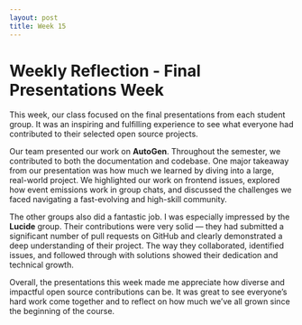 ```yaml
---
layout: post
title: Week 15
---
```


# Weekly Reflection - Final Presentations Week

This week, our class focused on the final presentations from each student group. It was an inspiring and fulfilling experience to see what everyone had contributed to their selected open source projects.
<!--more-->
Our team presented our work on **AutoGen**. Throughout the semester, we contributed to both the documentation and codebase. One major takeaway from our presentation was how much we learned by diving into a large, real-world project. We highlighted our work on frontend issues, explored how event emissions work in group chats, and discussed the challenges we faced navigating a fast-evolving and high-skill community.

The other groups also did a fantastic job. I was especially impressed by the **Lucide** group. Their contributions were very solid — they had submitted a significant number of pull requests on GitHub and clearly demonstrated a deep understanding of their project. The way they collaborated, identified issues, and followed through with solutions showed their dedication and technical growth.

Overall, the presentations this week made me appreciate how diverse and impactful open source contributions can be. It was great to see everyone’s hard work come together and to reflect on how much we’ve all grown since the beginning of the course.